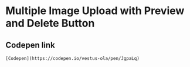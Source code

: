 # Multiple Image Upload with Preview and Delete Button

## Codepen link
```
[Codepen](https://codepen.io/vestus-ola/pen/JgpaLq)
```